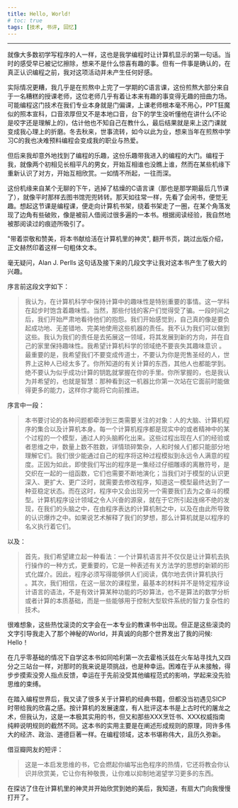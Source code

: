 ```yaml
---
title: Hello, World!
# toc: true
tags: [技术, 书评, 回忆]
---
```


---
就像大多数初学写程序的人一样，这也是我学编程时让计算机显示的第一句话。当时的感受早已被记忆擦除，想来不是什么惊喜有趣的事。但有一件事是确认的，在真正认识编程之前，我对这项活动并未产生任何好感。

<!-- more -->

实际情况更糟，我几乎是在煎熬中上完了一学期的C语言课，这份煎熬大部分来自于一名糟糕的授课老师，这位老师几乎有着让本来有趣的事变得无趣的扭曲力场。可能编程这门技术在我们专业本身就是门偏课，上课老师根本毫不用心，PPT狂魔似的照本宣科，口音浓厚但又不是本地口音，台下的学生没听懂他在讲什么(不论是咬字还是理解上的)，估计他也不知自己在教什么，最后结果就是来上这门课就变成我心理上的折磨。冬去秋来，世事流转，如今以此为业，想来当年在煎熬中学习C的我也决难预料编程会变成我的职业与热爱。


但后来我却意外地找到了编程的乐趣，这份乐趣带我进入的编程的大门。编程于我，就像两个初相见长相平凡的男女，开始互相谁也没瞧上谁，然而在某些机缘下重新认识了对方，开始互相欣赏。一如情不所起，一往而深。

这份机缘来自某个无聊的下午，逃掉了枯燥的C语言课（那也是那学期最后几节课了），就像平时那样去图书馆兜兜转转。那天如往常一样，先看了会闲书，便觉无趣。想起这节课是编程课，便走向计算机书架，绕着书架走了一圈，在某个角落发现了边角有些破败，像是被前人借阅过很多遍的一本书。根据阅读经验，我自然地被那阅读过的痕迹所吸引了。

"带着崇敬和赞美，将本书献给活在计算机里的神灵", 翻开书页，跳过出版介绍，正文赫然印着这样一句粗体文本。

毫无疑问，Alan J. Perlls 这句话及接下来的几段文字让我对这本书产生了极大的兴趣。

序言前这段文字如下：

>  我认为，在计算机科学中保持计算中的趣味性是特别重要的事情。这一学科在起步时饱含着趣味性。当然，那些付钱的客户们觉得受了骗。一段时间之后，我们开始严肃地看待他们的抱怨。我们开始感觉到，自己真的像是要负起成功地、无差错地、完美地使用这些机器的责任。我不认为我们可以做到这些。我认为我们的责任是去拓展这一领域，将其发展到新的方向，并在自己的家里保持趣味性。我希望计算机科学的领域绝不要丧失其趣味意识 。最重要的是，我希望我们不要变成传道士，不要认为你是兜售圣经的人，世界上这种人已经太多了。你所知道的有关计算的东西，其他人也都能学到。绝不要认为似乎成功计算的钥匙就掌握在你的手里。你所掌握的，也是我认为并希望的，也就是智慧：那种看到这一机器比你第一次站在它面前时能做得更多的能力，这样你才能将它向前推进。

序言中一段：

> 本书要讨论的各种问题都牵涉到三类需要关注的对象：人的大脑、计算机程序的集合以及计算机本身。每一个计算机程序都是现实中的或者精神中的某个过程的一个模型，通过人的头脑孵化出来。这些过程出现在人们的经验或者思维之中，数量上数不胜数，详情琐碎繁杂，人和时候人们都只能部分地理解它们。我们很少能通过自己的程序将这种过程模拟到永远令人满意的程度。正因为如此，即使我们写出的程序是一集经过仔细雕琢的离散符号，是交织在一起的一组函数，它们也需要不断地演化；当我们对于模型的认识更深入、更扩大、更广泛时，就需要去修改程序，知道这一模型最终达到了一种亚稳定状态。而在这时，程序中又会出现另一个需要我们去为之奋斗的模型。计算机程序设计领域之令人兴奋的源泉，就在于它所引起连绵不绝的发现，在我们的头脑之中，在由程序表达的计算机制之中，以及在由此所导致的认识爆炸之中。如果说艺术解释了我们的梦想，那么计算机就是以程序的名义执行着它们。

以及：

> 首先，我们希望建立起一种看法：一个计算机语言并不仅仅是让计算机去执行操作的一种方式，更重要的，它是一种表述有关方法学的思想的新颖的形式化媒介。因此，程序必须写得能够供人们阅读，偶尔地去供计算机执行 。其次，我们相信，在这一层次的课程里，最基本的材料并不是特定程序设计语言的语法，不是有效计算某种功能的巧妙算法，也不是算法的数学分析或者计算的本质基础，而是一些能够用于控制大型软件系统的智力复杂性的技术。


很难想象，这些热忱滚烫的文字会在一本专业的教课书中出现。但正是这些滚烫的文字引导我走入了那个神秘的World，并真诚的向那个世界发出了我的问候: Hello！

在几乎零基础的情况下自学这本书如同哈利第一次去霍格沃兹在火车站寻找九又四分之三站台一样，对那时的我来说是项挑战，也是种幸运。困难在于从未接触，得步步摸索没旁人指点反馈，幸运在于先前没受其他编程范式的影响，学起来没先验思维的束缚。

在踏入编程世界后，我又读了很多关于计算机的经典书籍，但都没当初遇见SICP时带给我的欣喜之感。按计算机的发展速度，有人批评这本书是上古时代的屠龙之术，但我认为，这是一本极其实用的书，但又和那些XXX烹饪书、XXX权威指南纯粹说明规则的截然不同。这本书的实用主要是在阐述形成规则的原理，同许多伟大的经济、政治、道德巨著一样。在编程领域，这本书堪称伟大，且历久弥新。

借豆瓣网友的短评：
> 这是一本启发思维的书，它会燃起你编写出色程序的热情，它还将教会你认识并欣赏美，它让你有种敬畏，让你难以抑制地渴望学习更多的东西。


在探访了住在计算机里的神灵并开始欣赏到她的美后，我知道，有扇大门向我慢慢打开了。
